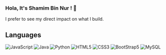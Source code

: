 ### Hola, It's Shamim Bin Nur ! 👋
I prefer to see my direct impact on what I build.


## Languages

![JavaScript](https://img.shields.io/badge/-JavaScript-000000?style=flat&logo=javascript)
![Java](https://img.shields.io/badge/-Java-000000?style=flat&logo=java)
![Python](https://img.shields.io/badge/-Python-000000?style=flat&logo=python)
![HTML5](https://img.shields.io/badge/-HTML5-000000?style=flat&logo=html5)
![CSS3](https://img.shields.io/badge/-CSS-000000?style=flat&logo=css3)
![BootStrap5](https://img.shields.io/badge/-BootStrap-000000?style=flat&logo=bootstrap)
![MySQL](https://img.shields.io/badge/-MySQL-000000?style=flat&logo=mysql)



[website]: http://shamimbinnur.me/
[linkedin]:https://www.linkedin.com/in/shamimbinnur/


